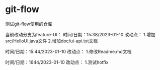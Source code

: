 # git-flow
测试git-flow使用的仓库

当前改动分支为feature-UI：
时间/日期：15:38/2023-01-10
改动点：
1.增加src/HelloUI.java文件
2.增加doc/ui-api.txt文档

时间/日期：15:44/2023-01-10
改动点：
1.修改Readme.md文档

时间/日期：1644/2023-01-10
改动点：
1.测试hotfix

